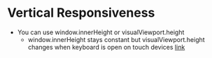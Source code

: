 # Vertical Responsiveness

- You can use window.innerHeight or visualViewport.height
  - window.innerHeight stays constant but visualViewport.height changes when keyboard is open on touch devices [link](https://twitter.com/rikschennink/status/1361598959828037633)
